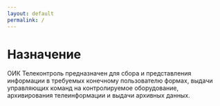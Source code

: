 ```yaml
---
layout: default
permalink: /
---
```


# Назначение

ОИК Телеконтроль предназначен для сбора и представления информации в требуемых конечному пользователю формах, выдачи управляющих команд на контролируемое оборудование, архивирования телеинформации и выдачи архивных данных.